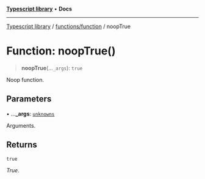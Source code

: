 [**Typescript library**](../../../index.md) • **Docs**

***

[Typescript library](../../../modules.md) / [functions/function](../index.md) / noopTrue

# Function: noopTrue()

> **noopTrue**(...`_args`): `true`

Noop function.

## Parameters

• ...**\_args**: [`unknowns`](../../../types/core/type-aliases/unknowns.md)

Arguments.

## Returns

`true`

_True_.
